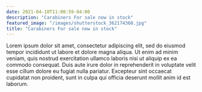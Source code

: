 ```yaml
---
date: 2021-04-10T11:00:59-04:00
description: "Carabiners For sale now in stock"
featured_image: "/images/shutterstock_362174360.jpg"
title: "Carabiners For sale now in stock"
---
```


Lorem ipsum dolor sit amet, consectetur adipiscing elit, sed do eiusmod tempor incididunt ut labore et dolore magna aliqua. Ut enim ad minim veniam, quis nostrud exercitation ullamco laboris nisi ut aliquip ex ea commodo consequat. Duis aute irure dolor in reprehenderit in voluptate velit esse cillum dolore eu fugiat nulla pariatur. Excepteur sint occaecat cupidatat non proident, sunt in culpa qui officia deserunt mollit anim id est laborum.